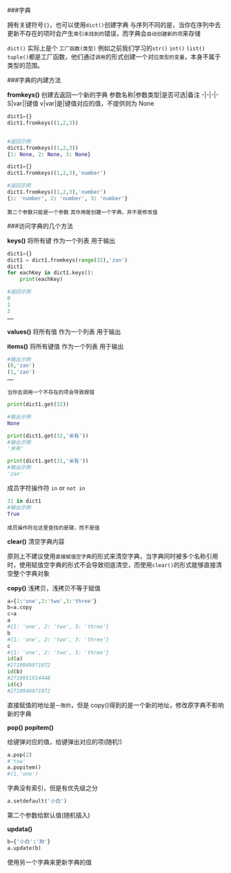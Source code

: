 ###字典

拥有关键符号`{}`，也可以使用`dict()`创建字典
与序列不同的是，当你在序列中去更新不存在的项时会产生`索引未找到的`错误，而字典会`自动创建新的项`来存储

`dict()` 实际上是个 `工厂函数(类型)`
例如之前我们学习的`str()` `int()` `list()` `tuple()`都是工厂函数，他们通过`调用`的形式创建一个对`应类型的变量`，本身不属于类型的范围。

###字典的内建方法

**fromkeys()**
创建去返回一个新的字典 
参数名称|参数类型|是否可选|备注
-|-|-|-
S|var||键值
v|var|是|键值对应的值，不提供则为 None

```python
dict1={}
dict1.fromkeys((1,2,3))


#返回示例
dict1.fromkeys((1,2,3))
{1: None, 2: None, 3: None}
```

```python
dict1={}
dict1.fromkeys((1,2,3),'number')

#返回示例
dict1.fromkeys((1,2,3),'number')
{1: 'number', 2: 'number', 3: 'number'}
```

`第二个参数只能是一个参数`
`其作用是创建一个字典，并不是修改值`


###访问字典的几个方法

**keys()**
将所有键 作为一个列表 用于输出

```python
dict1={}
dict1 = dict1.fromkeys(range(32),'zan')
dict1
for eachKey in dict1.keys():
    print(eachKey)

#返回示例
0
1
2
……
```

**values()**
将所有值 作为一个列表 用于输出

**items()**
将所有键值 作为一个列表 用于输出
```python
#输出示例
(0,'zan')
(1,'zan')
……
```

`当你去调用一个不存在的项会导致报错`

```python
print(dict1.get(32))

#输出示例
None

print(dict1.get(32,'米有'))
#输出示例
'米有'

print(dict1.get(31,'米有'))
#输出示例
'zan'
```

成员字符操作符 `in` or `not in`
```python
31 in dict1
#输出示例
True
```

`成员操作符在这里查找的是键，而不是值`

**clear()**
清空字典内容

原则上不建议使用`直接赋值空字典`的形式来清空字典，当字典同时被多个名称引用时，使用赋值空字典的形式不会导致彻底清空，而使用`clear()`的形式能够直接清空整个字典对象


**copy()**
浅拷贝，浅拷贝不等于赋值

```python
a={1:'one',2:'two',3:'three'}
b=a.copy
c=a
a
#{1: 'one', 2: 'two', 3: 'three'}
b
#{1: 'one', 2: 'two', 3: 'three'}
c
#{1: 'one', 2: 'two', 3: 'three'}
id(a)
#2710949971072
id(b)
#2710951914448
id(c)
#2710949971072
```
直接赋值的地址是`一致的`，但是 copy()得到的是一个新的地址，修改原字典不影响新的字典

**pop()** **popitem()**

给键弹对应的值，给键弹出对应的项(随机!)

```python
a.pop(2)
#'tow'
a.popitem()
#(1,'one')
```

字典没有索引，但是有优先级之分
```python
a.setdefault('小白')
```
第二个参数给默认值(随机插入)

**updata()**
```python
b={'小白':'狗'}
a.update(b)
```
使用另一个字典来更新字典的值